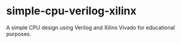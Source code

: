 # simple-cpu-verilog-xilinx
A simple CPU design using Verilog and Xilinx Vivado for educational purposes.
